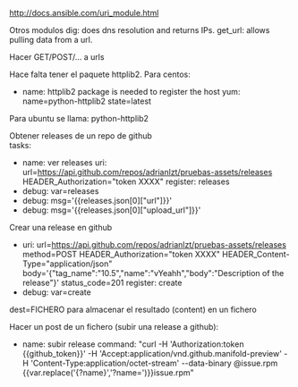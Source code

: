http://docs.ansible.com/uri_module.html

Otros modulos
dig: does dns resolution and returns IPs.
get_url: allows pulling data from a url.

Hacer GET/POST/... a urls

Hace falta tener el paquete httplib2.
Para centos:
- name: httplib2 package is needed to register the host
  yum: name=python-httplib2 state=latest

Para ubuntu se llama: python-httplib2

Obtener releases de un repo de github  
tasks:
  - name: ver releases 
    uri: url=https://api.github.com/repos/adrianlzt/pruebas-assets/releases
         HEADER_Authorization="token XXXX"
    register: releases
  - debug: var=releases
  - debug: msg='{{releases.json[0]["url"]}}'
  - debug: msg='{{releases.json[0]["upload_url"]}}'

Crear una release en github
  - uri: url=https://api.github.com/repos/adrianlzt/pruebas-assets/releases
         method=POST
         HEADER_Authorization="token XXXX"
         HEADER_Content-Type="application/json"
         body='{"tag_name":"10.5","name":"vYeahh","body":"Description of the release"}'
         status_code=201
    register: create
  - debug: var=create


dest=FICHERO
  para almacenar el resultado (content) en un fichero


Hacer un post de un fichero (subir una release a github):
  - name: subir release
    command: "curl -H 'Authorization:token {{github_token}}' -H 'Accept:application/vnd.github.manifold-preview' -H 'Content-Type:application/octet-stream' --data-binary @issue.rpm {{var.replace('{?name}','?name=')}}issue.rpm"
